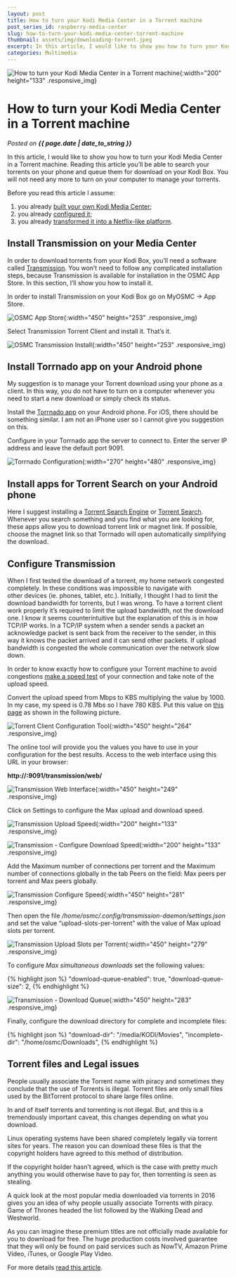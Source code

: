 ```yaml
---
layout: post
title: How to turn your Kodi Media Center in a Torrent machine
post_series_id: raspberry-media-center
slug: how-to-turn-your-kodi-media-center-torrent-machine
thumbnail: assets/img/downloading-torrent.jpeg
excerpt: In this article, I would like to show you how to turn your Kodi Media Center in a Torrent machine.
categories: Multimedia
---
```


![How to turn your Kodi Media Center in a Torrent machine](assets/img/downloading-torrent.jpeg){:width="200" height="133" .responsive_img}

# How to turn your Kodi Media Center in a Torrent machine
_Posted on **{{ page.date | date_to_string }}**_

In this article, I would like to show you how to turn your Kodi Media Center in a Torrent machine. Reading this article you’ll be able to search your torrents on your phone and queue them for download on your Kodi Box. You will not need any more to turn on your computer to manage your torrents.

Before you read this article I assume:

1.  you already [built your own Kodi Media Center](raspberry-media-center);
2.  you already [configured it](how-to-configure-kodi-media-center);
3.  you already [transformed it into a Netflix-like platform](kodi-box-media-library).

## Install Transmission on your Media Center

In order to download torrents from your Kodi Box, you’ll need a software called [Transmission](https://transmissionbt.com/). You won’t need to follow any complicated installation steps, because Transmission is available for installation in the OSMC App Store. In this section, I’ll show you how to install it.

In order to install Transmission on your Kodi Box go on MyOSMC -> App Store.

![OSMC App Store](assets/img//Kodi_App_Store.png){:width="450" height="253" .responsive_img}

Select Transmission Torrent Client and install it. That’s it.

![OSMC Transmission Install](assets/img/Kodi_Transmission_Install.png){:width="450" height="253" .responsive_img}

## Install Torrnado app on your Android phone

My suggestion is to manage your Torrent download using your phone as a client. In this way, you do not have to turn on a computer whenever you need to start a new download or simply check its status.

Install the [Torrnado app](https://play.google.com/store/apps/details?id=com.gabordemko.torrnado&hl=it) on your Android phone. For iOS, there should be something similar. I am not an iPhone user so I cannot give you suggestion on this.

Configure in your Torrnado app the server to connect to. Enter the server IP address and leave the default port 9091.

![Torrnado Configuration](assets/img/Torrnardo-Configuration-270x480.png){:width="270" height="480" .responsive_img}

## Install apps for Torrent Search on your Android phone

Here I suggest installing a [Torrent Search Engine](https://play.google.com/store/apps/details?id=com.paolod.torrentsearch2&hl=it) or [Torrent Search](https://play.google.com/store/apps/details?id=it.nm.torrentsearch&hl=it). Whenever you search something and you find what you are looking for, these apps allow you to download torrent link or magnet link. If possible, choose the magnet link so that Torrnado will open automatically simplifying the download.

## Configure Transmission

When I first tested the download of a torrent, my home network congested completely. In these conditions was impossible to navigate with other devices (ie. phones, tablet, etc.). Initially, I thought I had to limit the download bandwidth for torrents, but I was wrong. To have a torrent client work properly it’s required to limit the upload bandwidth, not the download one. I know it seems counterintuitive but the explanation of this is in how TCP/IP works. In a TCP/IP system when a sender sends a packet an acknowledge packet is sent back from the receiver to the sender, in this way it knows the packet arrived and it can send other packets. If upload bandwidth is congested the whole communication over the network slow down.

In order to know exactly how to configure your Torrent machine to avoid congestions [make a speed test](https://www.speedtest.net/) of your connection and take note of the upload speed.

Convert the upload speed from Mbps to KBS multiplying the value by 1000. In my case, my speed is 0.78 Mbs so I have 780 KBS. Put this value on [this page](http://infinite-source.de/az/az-calc.html) as shown in the following picture.

![Torrent Client Configuration Tool](assets/img/Torrent-Client-Configuration-Tool.png){:width="450" height="264" .responsive_img}

The online tool will provide you the values you have to use in your configuration for the best results. Access to the web interface using this URL in your browser:

**http://<your IP address>:9091/transmission/web/**

![Transmission Web Interface](assets/img/Transmission-Web-Interface.png){:width="450" height="249" .responsive_img}

Click on Settings to configure the Max upload and download speed.

![Transmission Upload Speed](assets/img/Transmission-Upload-Speed.png){:width="200" height="133" .responsive_img}

![Transmission - Configure Download Speed](assets/img/Transmission-Configure-Download-Speed.png){:width="200" height="133" .responsive_img}

Add the Maximum number of connections per torrent and the Maximum number of connections globally in the tab Peers on the field: Max peers per torrent and Max peers globally.

![Transmission Configure Speed](assets/img/Transmission-Configure-Speed.png){:width="450" height="281" .responsive_img}

Then open the file _/home/osmc/.config/transmission-daemon/settings.json_ and set the value “upload-slots-per-torrent” with the value of Max upload slots per torrent.

![Transmission Upload Slots per Torrent](assets/img/Transmission-Upload-Slots-per-Torrent.png){:width="450" height="279" .responsive_img}

To configure _Max simultaneous downloads_ set the following values:

{% highlight json %}
"download-queue-enabled": true,
"download-queue-size": 2,
{% endhighlight %}

![Transmission - Download Queue](assets/img/Transmission-Download-Queue.png){:width="450" height="283" .responsive_img}

Finally, configure the download directory for complete and incomplete files:

{% highlight json %}
"download-dir": "/media/KODI/Movies",
"incomplete-dir": "/home/osmc/Downloads",
{% endhighlight %}

## Torrent files and Legal issues

People usually associate the Torrent name with piracy and sometimes they conclude that the use of Torrents is illegal. Torrent files are only small files used by the BitTorrent protocol to share large files online.

In and of itself torrents and torrenting is not illegal. But, and this is a tremendously important caveat, this changes depending on what you download.

Linux operating systems have been shared completely legally via torrent sites for years. The reason you can download these files is that the copyright holders have agreed to this method of distribution.

If the copyright holder hasn’t agreed, which is the case with pretty much anything you would otherwise have to pay for, then torrenting is seen as stealing.

A quick look at the most popular media downloaded via torrents in 2016 gives you an idea of why people usually associate Torrents with piracy. Game of Thrones headed the list followed by the Walking Dead and Westworld.

As you can imagine these premium titles are not officially made available for you to download for free. The huge production costs involved guarantee that they will only be found on paid services such as NowTV, Amazon Prime Video, iTunes, or Google Play Video.

For more details [read this article](http://www.pcadvisor.co.uk/feature/internet/are-torrents-legal-3653709/).